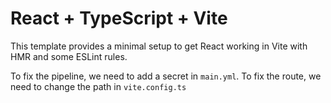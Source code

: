 # React + TypeScript + Vite

This template provides a minimal setup to get React working in Vite with HMR and some ESLint rules.

To fix the pipeline, we need to add a secret in `main.yml`.
To fix the route, we need to change the path in `vite.config.ts`
